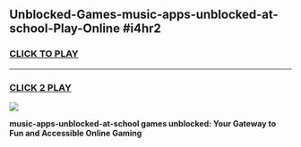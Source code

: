 
## Unblocked-Games-music-apps-unblocked-at-school-Play-Online #i4hr2
<h3>
<a href="https://news.freeplayer.one?title=music-apps-unblocked-at-school&ref=3">CLICK TO PLAY</a></h3>
<hr>

<h3>
<a href="https://news.freeplayer.one?title=music-apps-unblocked-at-school&ref=3">CLICK 2 PLAY</a>
  
</h3>

<a href="https://news.freeplayer.one?title=music-apps-unblocked-at-school&ref=3"><img src="https://clearcache.store/games.png"></a>


**music-apps-unblocked-at-school games unblocked: Your Gateway to Fun and Accessible Online Gaming**

